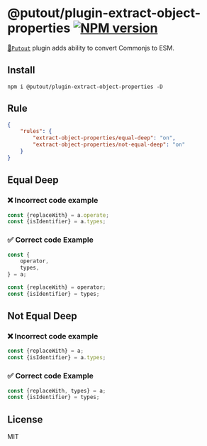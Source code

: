 # @putout/plugin-extract-object-properties [![NPM version][NPMIMGURL]][NPMURL]

[NPMIMGURL]: https://img.shields.io/npm/v/@putout/plugin-extract-object-properties.svg?style=flat&longCache=true
[NPMURL]: https://npmjs.org/package/@putout/plugin-extract-object-properties"npm"

[🐊`Putout`](https://github.com/coderaiser/putout) plugin adds ability to convert Commonjs to ESM.

## Install

```
npm i @putout/plugin-extract-object-properties -D
```

## Rule

```json
{
    "rules": {
        "extract-object-properties/equal-deep": "on",
        "extract-object-properties/not-equal-deep": "on"
    }
}
```

## Equal Deep

### ❌ Incorrect code example

```js
const {replaceWith} = a.operate;
const {isIdentifier} = a.types;
```

### ✅ Correct code Example

```js
const {
    operator,
    types,
} = a;

const {replaceWith} = operator;
const {isIdentifier} = types;
```

## Not Equal Deep

### ❌ Incorrect code example

```js
const {replaceWith} = a;
const {isIdentifier} = a.types;
```

### ✅ Correct code Example

```js
const {replaceWith, types} = a;
const {isIdentifier} = types;
```

## License

MIT
